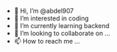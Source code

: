 - 👋 Hi, I’m @abdel907
- 👀 I’m interested in coding 
- 🌱 I’m currently learning backend 
- 💞️ I’m looking to collaborate on ...
- 📫 How to reach me ...

<!---
abdel907/abdel907 is a ✨ special ✨ repository because its `README.md` (this file) appears on your GitHub profile.
You can click the Preview link to take a look at your changes.
--->
